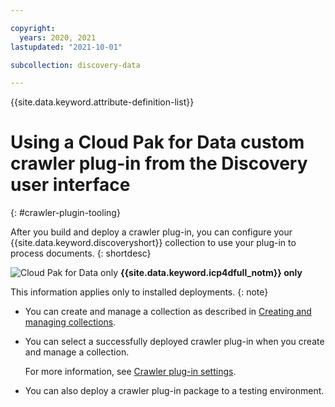 ```yaml
---

copyright:
  years: 2020, 2021
lastupdated: "2021-10-01"

subcollection: discovery-data

---
```


{{site.data.keyword.attribute-definition-list}}

# Using a Cloud Pak for Data custom crawler plug-in from the Discovery user interface
{: #crawler-plugin-tooling}

After you build and deploy a crawler plug-in, you can configure your {{site.data.keyword.discoveryshort}} collection to use your plug-in to process documents.
{: shortdesc}

![Cloud Pak for Data only](images/desktop.png) **{{site.data.keyword.icp4dfull_notm}} only**

This information applies only to installed deployments.
{: note}

-   You can create and manage a collection as described in [Creating and managing collections](/docs/discovery-data?topic=discovery-data-collections).
-   You can select a successfully deployed crawler plug-in when you create and manage a collection.

    For more information, see [Crawler plug-in settings](/docs/discovery-data?topic=discovery-data-collection-types#plugin-settings).
-   You can also deploy a crawler plug-in package to a testing environment.
